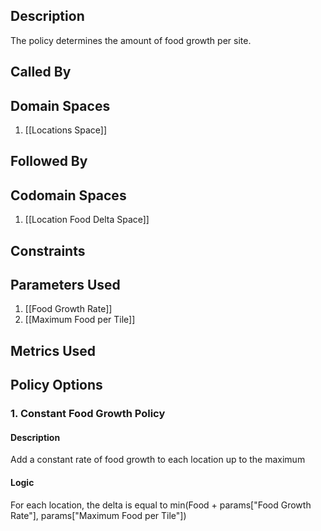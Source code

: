 ## Description

The policy determines the amount of food growth per site.
## Called By
## Domain Spaces
1. [[Locations Space]]
## Followed By
## Codomain Spaces
1. [[Location Food Delta Space]]
## Constraints
## Parameters Used
1. [[Food Growth Rate]]
2. [[Maximum Food per Tile]]
## Metrics Used
## Policy Options
### 1. Constant Food Growth Policy
#### Description
Add a constant rate of food growth to each location up to the maximum
#### Logic
For each location, the delta is equal to min(Food + params["Food Growth Rate"], params["Maximum Food per Tile"])


